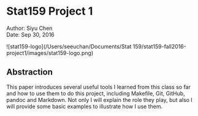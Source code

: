 # Stat159 Project 1    
Author: Siyu Chen  
Date:   Sep 30, 2016  

![stat159-logo](/Users/seeuchan/Documents/Stat 159/stat159-fall2016-project1/images/stat159-logo.png)


## Abstraction

This paper introduces several useful tools I learned from this class so far and how to use them to do this project, including Makefile, Git, GitHub, pandoc and Markdown. Not only I will explain the role they play, but also I will provide some basic examples to illustrate how I use them.

